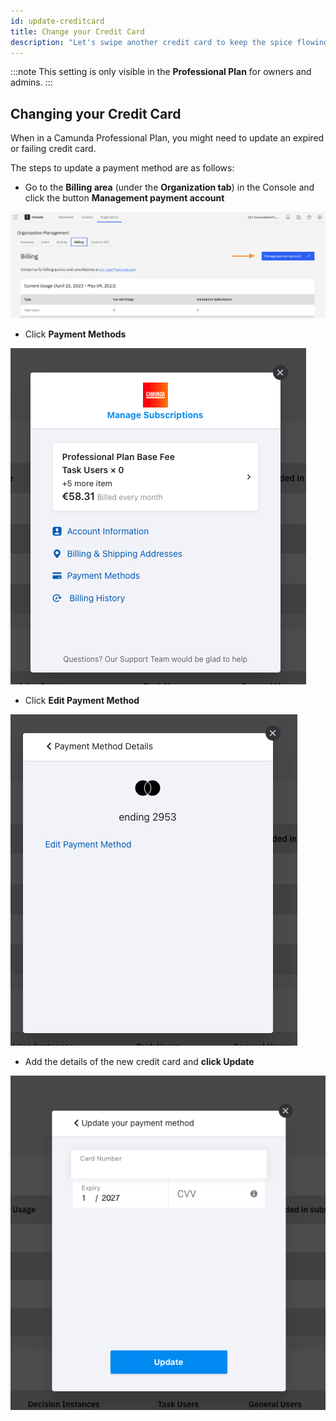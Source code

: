 ```yaml
---
id: update-creditcard
title: Change your Credit Card
description: "Let's swipe another credit card to keep the spice flowing"
---
```


:::note
This setting is only visible in the **Professional Plan** for owners and admins.
:::

## Changing your Credit Card

When in a Camunda Professional Plan, you might need to update an expired or failing credit card.

The steps to update a payment method are as follows:

- Go to the **Billing area** (under the **Organization tab**) in the Console and click the button **Management payment account**

![cc-entrypoint](./img/cc-entrypoint.png)

- Click **Payment Methods**

![cc-manage](./img/cc-manage.png)

- Click **Edit Payment Method**

![cc-ending](./img/cc-ending.png)

- Add the details of the new credit card and **click Update**

![cc-enter](./img/cc-enter.png)
